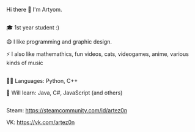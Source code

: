 Hi there 👋 I'm Artyom.
##
🎓 1st year student :)

😄 I like programming and graphic design.

⚡ I also like mathemathics, fun videos, cats, videogames, anime, various kinds of music
##
👨‍💻 Languages: Python, C++

📙 Will learn: Java, C#, JavaScript (and others)
##
Steam: https://steamcommunity.com/id/artez0n

VK: https://vk.com/artez0n

<!--
### Hi there 👋

**ARTEZON/ARTEZON** is a ✨ _special_ ✨ repository because its `README.md` (this file) appears on your GitHub profile.

Here are some ideas to get you started:

- 🔭 I’m currently working on ...
- 🌱 I’m currently learning ...
- 👯 I’m looking to collaborate on ...
- 🤔 I’m looking for help with ...
- 💬 Ask me about ...
- 📫 How to reach me: ...
- 😄 Pronouns: ...
- ⚡ Fun fact: ...
-->
